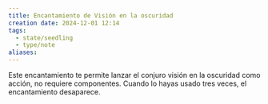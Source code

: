 ```yaml
---
title: Encantamiento de Visión en la oscuridad
creation date: 2024-12-01 12:14
tags:
  - state/seedling
  - type/note
aliases:
---
```

Este encantamiento te permite lanzar el conjuro visión en la oscuridad como acción, no requiere componentes. Cuando lo hayas usado tres veces, el encantamiento desaparece.
